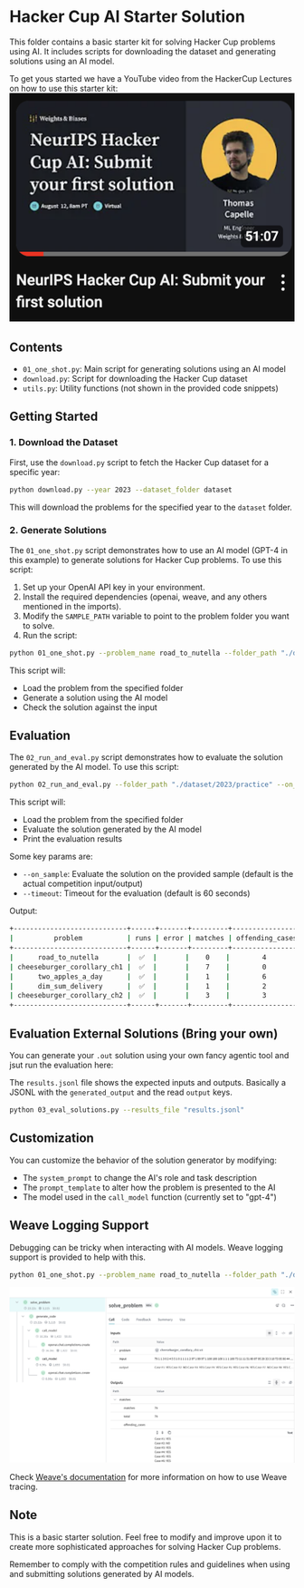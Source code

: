 # Hacker Cup AI Starter Solution

This folder contains a basic starter kit for solving Hacker Cup problems using AI. It includes scripts for downloading the dataset and generating solutions using an AI model.

To get yous started we have a YouTube video from the HackerCup Lectures on how to use this starter kit:
[![youtube](./youtube.png)](https://www.youtube.com/watch?v=90FVRHOP9xY)

## Contents

- `01_one_shot.py`: Main script for generating solutions using an AI model
- `download.py`: Script for downloading the Hacker Cup dataset
- `utils.py`: Utility functions (not shown in the provided code snippets)

## Getting Started

### 1. Download the Dataset

First, use the `download.py` script to fetch the Hacker Cup dataset for a specific year:

```bash
python download.py --year 2023 --dataset_folder dataset
```

This will download the problems for the specified year to the `dataset` folder.

### 2. Generate Solutions

The `01_one_shot.py` script demonstrates how to use an AI model (GPT-4 in this example) to generate solutions for Hacker Cup problems. To use this script:

1. Set up your OpenAI API key in your environment.
2. Install the required dependencies (openai, weave, and any others mentioned in the imports).
3. Modify the `SAMPLE_PATH` variable to point to the problem folder you want to solve.
4. Run the script:

```bash
python 01_one_shot.py --problem_name road_to_nutella --folder_path "./dataset/2023/practice/"
```

This script will:
- Load the problem from the specified folder
- Generate a solution using the AI model
- Check the solution against the input

## Evaluation

The `02_run_and_eval.py` script demonstrates how to evaluate the solution generated by the AI model. To use this script:

```bash
python 02_run_and_eval.py --folder_path "./dataset/2023/practice" --on_sample --timeout 10
```

This script will:
- Load the problem from the specified folder
- Evaluate the solution generated by the AI model
- Print the evaluation results

Some key params are:
- `--on_sample`: Evaluate the solution on the provided sample (default is the actual competition input/output)
- `--timeout`: Timeout for the evaluation (default is 60 seconds)

Output:
```bash
+----------------------------+------+-------+---------+-----------------+-------+-------+
|          problem           | runs | error | matches | offending_cases | total | valid |
+----------------------------+------+-------+---------+-----------------+-------+-------+
|      road_to_nutella       |  ✅  |       |    0    |        4        |   4   |  ❌   |
| cheeseburger_corollary_ch1 |  ✅  |       |    7    |        0        |   7   |  ✅   |
|      two_apples_a_day      |  ✅  |       |    1    |        6        |   7   |  ❌   |
|      dim_sum_delivery      |  ✅  |       |    1    |        2        |   3   |  ❌   |
| cheeseburger_corollary_ch2 |  ✅  |       |    3    |        3        |   6   |  ❌   |
+----------------------------+------+-------+---------+-----------------+-------+-------+
```

## Evaluation External Solutions (Bring your own)

You can generate your `.out` solution using your own fancy agentic tool and jsut run the evaluation here:

The `results.jsonl` file shows the expected inputs and outputs. Basically a JSONL with the `generated_output` and the read `output` keys.

```bash
python 03_eval_solutions.py --results_file "results.jsonl"
```

## Customization

You can customize the behavior of the solution generator by modifying:

- The `system_prompt` to change the AI's role and task description
- The `prompt_template` to alter how the problem is presented to the AI
- The model used in the `call_model` function (currently set to "gpt-4")

## Weave Logging Support

Debugging can be tricky when interacting with AI models. Weave logging support is provided to help with this.

```bash
python 01_one_shot.py --problem_name road_to_nutella --folder_path "./dataset/2023/practice/" --weave_log
```

![Weave Logging](./weave_trace.png)

Check [Weave's documentation](https://wandb.github.io/weave/) for more information on how to use Weave tracing.

## Note

This is a basic starter solution. Feel free to modify and improve upon it to create more sophisticated approaches for solving Hacker Cup problems.

Remember to comply with the competition rules and guidelines when using and submitting solutions generated by AI models.